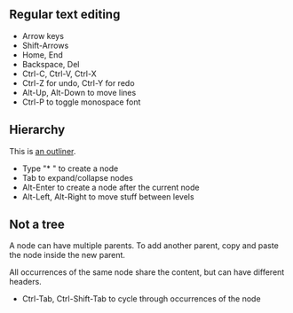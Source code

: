 ## Regular text editing

* Arrow keys
* Shift-Arrows
* Home, End
* Backspace, Del
* Ctrl-C, Ctrl-V, Ctrl-X
* Ctrl-Z for undo, Ctrl-Y for redo
* Alt-Up, Alt-Down to move lines
* Ctrl-P to toggle monospace font

## Hierarchy

This is [an outliner](https://en.wikipedia.org/wiki/Outliner).

* Type "* " to create a node
* Tab to expand/collapse nodes
* Alt-Enter to create a node after the current node
* Alt-Left, Alt-Right to move stuff between levels

## Not a tree

A node can have multiple parents.
To add another parent, copy and paste the node inside the new parent.

All occurrences of the same node share the content, but can have different headers.

* Ctrl-Tab, Ctrl-Shift-Tab to cycle through occurrences of the node
